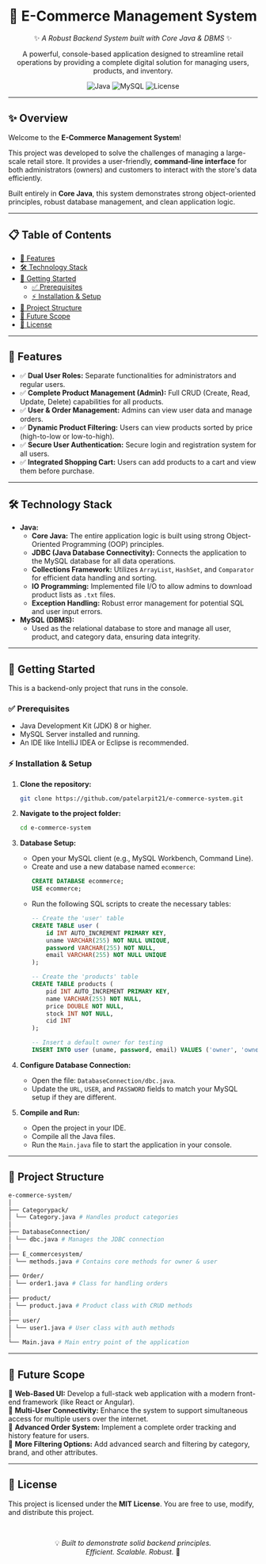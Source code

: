 <!-- PROJECT LOGO -->
<div align="center">

# 🛒 E-Commerce Management System
✨ *A Robust Backend System built with Core Java & DBMS* ✨

A powerful, console-based application designed to streamline retail operations by providing a complete digital solution for managing users, products, and inventory.

</div>

<p align="center">
  <img alt="Java" src="https://img.shields.io/badge/Java-ED8B00?style=for-the-badge&logo=openjdk&logoColor=white">
  <img alt="MySQL" src="https://img.shields.io/badge/MySQL-005C84?style=for-the-badge&logo=mysql&logoColor=white">
  <img alt="License" src="https://img.shields.io/badge/License-MIT-yellow.svg?style=for-the-badge">
</p>

---

## ✨ Overview
Welcome to the **E-Commerce Management System**!

This project was developed to solve the challenges of managing a large-scale retail store. It provides a user-friendly, **command-line interface** for both administrators (owners) and customers to interact with the store's data efficiently.

Built entirely in **Core Java**, this system demonstrates strong object-oriented principles, robust database management, and clean application logic.

---

## 📋 Table of Contents
- [🌟 Features](#-features)
- [🛠️ Technology Stack](#️-technology-stack)
- [🚀 Getting Started](#-getting-started)
  - [✅ Prerequisites](#-prerequisites)
  - [⚡ Installation & Setup](#-installation--setup)
- [📂 Project Structure](#-project-structure)
- [🔮 Future Scope](#-future-scope)
- [📄 License](#-license)

---

## 🌟 Features
- ✅ **Dual User Roles:** Separate functionalities for administrators and regular users.
- ✅ **Complete Product Management (Admin):** Full CRUD (Create, Read, Update, Delete) capabilities for all products.
- ✅ **User & Order Management:** Admins can view user data and manage orders.
- ✅ **Dynamic Product Filtering:** Users can view products sorted by price (high-to-low or low-to-high).
- ✅ **Secure User Authentication:** Secure login and registration system for all users.
- ✅ **Integrated Shopping Cart:** Users can add products to a cart and view them before purchase.

---

## 🛠️ Technology Stack
- **Java:**
  - **Core Java:** The entire application logic is built using strong Object-Oriented Programming (OOP) principles.
  - **JDBC (Java Database Connectivity):** Connects the application to the MySQL database for all data operations.
  - **Collections Framework:** Utilizes `ArrayList`, `HashSet`, and `Comparator` for efficient data handling and sorting.
  - **IO Programming:** Implemented file I/O to allow admins to download product lists as `.txt` files.
  - **Exception Handling:** Robust error management for potential SQL and user input errors.
- **MySQL (DBMS):**
  - Used as the relational database to store and manage all user, product, and category data, ensuring data integrity.

---

## 🚀 Getting Started
This is a backend-only project that runs in the console.

### ✅ Prerequisites
- Java Development Kit (JDK) 8 or higher.
- MySQL Server installed and running.
- An IDE like IntelliJ IDEA or Eclipse is recommended.

### ⚡ Installation & Setup
1.  **Clone the repository:**
    ```bash
    git clone https://github.com/patelarpit21/e-commerce-system.git
    ```

2.  **Navigate to the project folder:**
    ```bash
    cd e-commerce-system
    ```

3.  **Database Setup:**
    - Open your MySQL client (e.g., MySQL Workbench, Command Line).
    - Create and use a new database named `ecommerce`:
      ```sql
      CREATE DATABASE ecommerce;
      USE ecommerce;
      ```
    - Run the following SQL scripts to create the necessary tables:
      ```sql
      -- Create the 'user' table
      CREATE TABLE user (
          id INT AUTO_INCREMENT PRIMARY KEY,
          uname VARCHAR(255) NOT NULL UNIQUE,
          password VARCHAR(255) NOT NULL,
          email VARCHAR(255) NOT NULL UNIQUE
      );

      -- Create the 'products' table
      CREATE TABLE products (
          pid INT AUTO_INCREMENT PRIMARY KEY,
          name VARCHAR(255) NOT NULL,
          price DOUBLE NOT NULL,
          stock INT NOT NULL,
          cid INT
      );

      -- Insert a default owner for testing
      INSERT INTO user (uname, password, email) VALUES ('owner', 'owner123', 'owner@example.com');
      ```

4.  **Configure Database Connection:**
    - Open the file: `DatabaseConnection/dbc.java`.
    - Update the `URL`, `USER`, and `PASSWORD` fields to match your MySQL setup if they are different.

5.  **Compile and Run:**
    - Open the project in your IDE.
    - Compile all the Java files.
    - Run the `Main.java` file to start the application in your console.

---

## 📂 Project Structure
```bash
e-commerce-system/  
│
├── Categorypack/
│ └── Category.java # Handles product categories
│
├── DatabaseConnection/
│ └── dbc.java # Manages the JDBC connection
│
├── E_commercesystem/
│ └── methods.java # Contains core methods for owner & user
│
├── Order/
│ └── order1.java # Class for handling orders
│
├── product/
│ └── product.java # Product class with CRUD methods
│
├── user/
│ └── user1.java # User class with auth methods
│
└── Main.java # Main entry point of the application
```
---

## 🔮 Future Scope
📌 **Web-Based UI:** Develop a full-stack web application with a modern front-end framework (like React or Angular).  
📌 **Multi-User Connectivity:** Enhance the system to support simultaneous access for multiple users over the internet.  
📌 **Advanced Order System:** Implement a complete order tracking and history feature for users.  
📌 **More Filtering Options:** Add advanced search and filtering by category, brand, and other attributes.  

---

## 📄 License
This project is licensed under the **MIT License**. You are free to use, modify, and distribute this project.

<br>

<div align="center">
  
💡 *Built to demonstrate solid backend principles.*  
*Efficient. Scalable. Robust.* 🎉  

</div>

